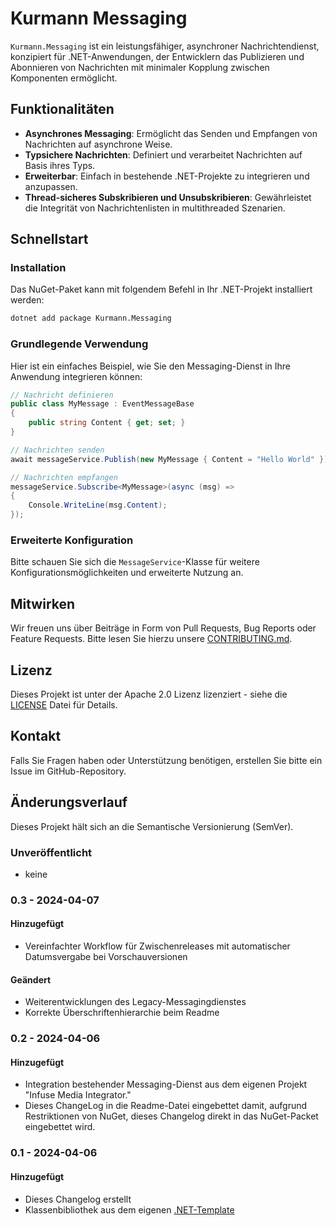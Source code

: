 # Kurmann Messaging

`Kurmann.Messaging` ist ein leistungsfähiger, asynchroner Nachrichtendienst, konzipiert für .NET-Anwendungen, der Entwicklern das Publizieren und Abonnieren von Nachrichten mit minimaler Kopplung zwischen Komponenten ermöglicht.

## Funktionalitäten

- **Asynchrones Messaging**: Ermöglicht das Senden und Empfangen von Nachrichten auf asynchrone Weise.
- **Typsichere Nachrichten**: Definiert und verarbeitet Nachrichten auf Basis ihres Typs.
- **Erweiterbar**: Einfach in bestehende .NET-Projekte zu integrieren und anzupassen.
- **Thread-sicheres Subskribieren und Unsubskribieren**: Gewährleistet die Integrität von Nachrichtenlisten in multithreaded Szenarien.

## Schnellstart

### Installation

Das NuGet-Paket kann mit folgendem Befehl in Ihr .NET-Projekt installiert werden:

```bash
dotnet add package Kurmann.Messaging
```

### Grundlegende Verwendung

Hier ist ein einfaches Beispiel, wie Sie den Messaging-Dienst in Ihre Anwendung integrieren können:

```csharp
// Nachricht definieren
public class MyMessage : EventMessageBase
{
    public string Content { get; set; }
}

// Nachrichten senden
await messageService.Publish(new MyMessage { Content = "Hello World" });

// Nachrichten empfangen
messageService.Subscribe<MyMessage>(async (msg) =>
{
    Console.WriteLine(msg.Content);
});
```

### Erweiterte Konfiguration

Bitte schauen Sie sich die `MessageService`-Klasse für weitere Konfigurationsmöglichkeiten und erweiterte Nutzung an.

## Mitwirken

Wir freuen uns über Beiträge in Form von Pull Requests, Bug Reports oder Feature Requests. Bitte lesen Sie hierzu unsere [CONTRIBUTING.md](CONTRIBUTING.md).

## Lizenz

Dieses Projekt ist unter der Apache 2.0 Lizenz lizenziert - siehe die [LICENSE](LICENSE) Datei für Details.

## Kontakt

Falls Sie Fragen haben oder Unterstützung benötigen, erstellen Sie bitte ein Issue im GitHub-Repository.

## Änderungsverlauf

Dieses Projekt hält sich an die Semantische Versionierung (SemVer).

### Unveröffentlicht

- keine

### 0.3 - 2024-04-07

#### Hinzugefügt

- Vereinfachter Workflow für Zwischenreleases mit automatischer Datumsvergabe bei Vorschauversionen

#### Geändert

- Weiterentwicklungen des Legacy-Messagingdienstes
- Korrekte Überschriftenhierarchie beim Readme

### 0.2 - 2024-04-06

#### Hinzugefügt

- Integration bestehender Messaging-Dienst aus dem eigenen Projekt "Infuse Media Integrator."
- Dieses ChangeLog in die Readme-Datei eingebettet damit, aufgrund Restriktionen von NuGet, dieses Changelog direkt in das NuGet-Packet eingebettet wird.

### 0.1 - 2024-04-06

#### Hinzugefügt

- Dieses Changelog erstellt
- Klassenbibliothek aus dem eigenen [.NET-Template](https://github.com/kurmann/Templates)
